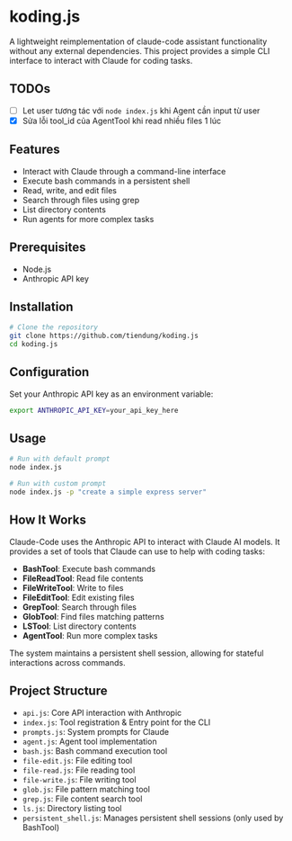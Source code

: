 # koding.js

A lightweight reimplementation of claude-code assistant functionality without any external dependencies. This project provides a simple CLI interface to interact with Claude for coding tasks.

## TODOs
- [ ] Let user tương tác với `node index.js` khi Agent cần input từ user
- [x] Sửa lỗi tool_id của AgentTool khi read nhiều files 1 lúc

## Features

- Interact with Claude through a command-line interface
- Execute bash commands in a persistent shell
- Read, write, and edit files
- Search through files using grep
- List directory contents
- Run agents for more complex tasks

## Prerequisites

- Node.js
- Anthropic API key

## Installation

```bash
# Clone the repository
git clone https://github.com/tiendung/koding.js
cd koding.js
```

## Configuration

Set your Anthropic API key as an environment variable:

```bash
export ANTHROPIC_API_KEY=your_api_key_here
```

## Usage

```bash
# Run with default prompt
node index.js

# Run with custom prompt
node index.js -p "create a simple express server"
```

## How It Works

Claude-Code uses the Anthropic API to interact with Claude AI models. It provides a set of tools that Claude can use to help with coding tasks:

- **BashTool**: Execute bash commands
- **FileReadTool**: Read file contents
- **FileWriteTool**: Write to files
- **FileEditTool**: Edit existing files
- **GrepTool**: Search through files
- **GlobTool**: Find files matching patterns
- **LSTool**: List directory contents
- **AgentTool**: Run more complex tasks

The system maintains a persistent shell session, allowing for stateful interactions across commands.

## Project Structure

- `api.js`: Core API interaction with Anthropic
- `index.js`: Tool registration & Entry point for the CLI
- `prompts.js`: System prompts for Claude
- `agent.js`: Agent tool implementation
- `bash.js`: Bash command execution tool
- `file-edit.js`: File editing tool
- `file-read.js`: File reading tool
- `file-write.js`: File writing tool
- `glob.js`: File pattern matching tool
- `grep.js`: File content search tool
- `ls.js`: Directory listing tool
- `persistent_shell.js`: Manages persistent shell sessions (only used by BashTool)
